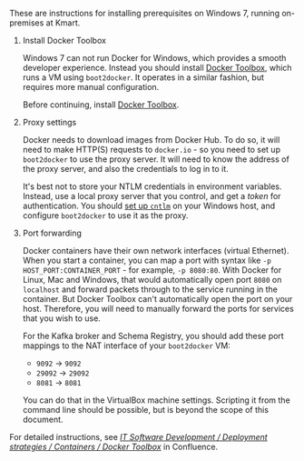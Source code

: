These are instructions for installing prerequisites on Windows 7, running on-premises at Kmart.

1. Install Docker Toolbox

    Windows 7 can not run Docker for Windows, which provides a smooth developer experience. Instead you should install [Docker Toolbox], which runs a VM using `boot2docker`. It operates in a similar fashion, but requires more manual configuration.

    Before continuing, install [Docker Toolbox].

1. Proxy settings

    Docker needs to download images from Docker Hub. To do so, it will need to make HTTP(S) requests to `docker.io` - so you need to set up `boot2docker` to use the proxy server. It will need to know the address of the proxy server, and also the credentials to log in to it.

    It's best not to store your NTLM credentials in environment variables. Instead, use a local proxy server that you control, and get a _token_ for authentication. You should [set up `cntlm`][cntlm] on your Windows host, and configure `boot2docker` to use it as the proxy.

1. Port forwarding

    Docker containers have their own network interfaces (virtual Ethernet). When you start a container, you can map a port with syntax like `-p HOST_PORT:CONTAINER_PORT` - for example, `-p 8080:80`. With Docker for Linux, Mac and Windows, that would automatically open port `8080` on `localhost` and forward packets through to the service running in the container. But Docker Toolbox can't automatically open the port on your host. Therefore, you will need to manually forward the ports for services that you wish to use.

    For the Kafka broker and Schema Registry, you should add these port mappings to the NAT interface of your `boot2docker` VM:

     - `9092` -> `9092`
     - `29092` -> `29092`
     - `8081` -> `8081`

    You can do that in the VirtualBox machine settings. Scripting it from the command line should be possible, but is beyond the scope of this document.


For detailed instructions, see [_IT Software Development / Deployment strategies / Containers / Docker Toolbox_][dt-conf] in Confluence.


[Docker Toolbox]: https://docs.docker.com/toolbox/toolbox_install_windows/
[cntlm]: http://putuyoga.com/blog/configure-docker-toolbox-behind-ntlm-proxy
[dt-conf]: https://kmartonline.atlassian.net/wiki/spaces/ITSD/pages/399015998/Docker+Toolbox
